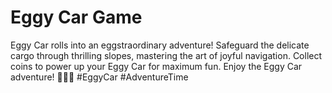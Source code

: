 Eggy Car Game
===========================
Eggy Car rolls into an eggstraordinary adventure! Safeguard the delicate cargo through thrilling slopes, mastering the art of joyful navigation. Collect coins to power up your Eggy Car for maximum fun. Enjoy the Eggy Car adventure! 🚗🥚✨ #EggyCar #AdventureTime
